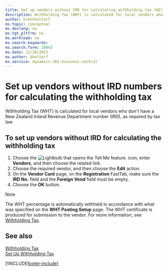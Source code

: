 ```yaml
---
title: Set up vendors without IRD for calculating withholding tax (NZ)
description: Withholding Tax (WHT) is calculated for local vendors who don't have a New Zealand Inland Revenue Department number.
author: brentholtorf
ms.topic: conceptual
ms.devlang: na
ms.tgt_pltfrm: na
ms.workload: na
ms.search.keywords:
ms.search.form: 28043
ms.date: 11/20/2023
ms.author: bholtorf
ms.service: dynamics-365-business-central
---
```

# Set up vendors without IRD numbers for calculating the withholding tax

Withholding Tax (WHT) is calculated for local vendors who don't have a New Zealand Inland Revenue Department number (IRD), as required by tax law.  

## To set up vendors without IRD for calculating the withholding tax

1.  Choose the ![Lightbulb that opens the Tell Me feature.](../../media/ui-search/search_small.png "Tell me what you want to do") icon, enter **Vendors**, and then choose the related link.  
2.  Choose the required vendor, and then choose the **Edit** action.  
3.  On the **Vendor Card** page, on the **Registration** FastTab, make sure the **IRD No.** field and the **Foreign Vend** field must be empty.  
4.  Choose the **OK** button.  

> [!NOTE]  
> The WHT percentage is automatically withheld in accordance with what was specified on the **WHT Posting Setup** page. The WHT certificate is produced for submission to the vendor. For more information, see [Withholding Tax](withholding-tax.md).  

## See also

[Withholding Tax](withholding-tax.md)   
[Set Up Withholding Tax](how-to-set-up-withholding-tax.md)


[!INCLUDE[footer-include](../../includes/footer-banner.md)]
